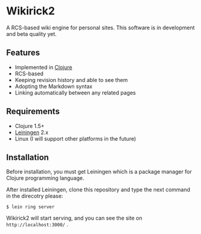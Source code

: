 Wikirick2
=========
A RCS-based wiki engine for personal sites. This software is in development and beta quality yet.

Features
--------
* Implemented in [Clojure][]
* RCS-based
* Keeping revision history and able to see them
* Adopting the Markdown syntax
* Linking automatically between any related pages

Requirements
------------
* Clojure 1.5+
* [Leiningen][] 2.x
* Linux (I will support other platforms in the future)

Installation
------------
Before installation, you must get Leiningen which is a package manager for Clojure programming language.

After installed Leiningen, clone this repository and type the next command in the direcotry please:

    $ lein ring server

Wikirick2 will start serving, and you can see the site on `http://localhost:3000/` .

[Clojure]: http://clojure.org/
[Leiningen]: http://leiningen.org/
